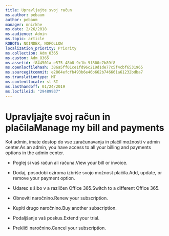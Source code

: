 ```yaml
---
title: Upravljajte svoj račun
ms.author: pebaum
author: pebaum
manager: mnirkhe
ms.date: 2/26/2018
ms.audience: Admin
ms.topic: article
ROBOTS: NOINDEX, NOFOLLOW
localization_priority: Priority
ms.collection: Adm_O365
ms.custom: Adm_O365
ms.assetid: f844501a-e575-48b8-9c1b-9f800c7b89f8
ms.openlocfilehash: 386a5ff01ce1fd96c219d1de77c5f4cbf6531965
ms.sourcegitcommit: e2864efcfb493b6e46b662b746661a61232bdba7
ms.translationtype: MT
ms.contentlocale: sl-SI
ms.lasthandoff: 01/24/2019
ms.locfileid: "29489937"
---
```

# <a name="manage-my-bill-and-payments"></a><span data-ttu-id="d6871-102">Upravljajte svoj račun in plačila</span><span class="sxs-lookup"><span data-stu-id="d6871-102">Manage my bill and payments</span></span>

<span data-ttu-id="d6871-103">Kot admin, imate dostop do vse zaračunavanja in plačil možnosti v admin center.</span><span class="sxs-lookup"><span data-stu-id="d6871-103">As an admin, you have access to all your billing and payments options in the admin center.</span></span>
  
- <span data-ttu-id="d6871-104">Poglej si vaš račun ali računa.</span><span class="sxs-lookup"><span data-stu-id="d6871-104">View your bill or invoice.</span></span>
    
- <span data-ttu-id="d6871-105">Dodaj, posodobi oziroma izbriše svojo možnost plačila.</span><span class="sxs-lookup"><span data-stu-id="d6871-105">Add, update, or remove your payment option.</span></span>
    
- <span data-ttu-id="d6871-106">Udarec s šibo v a različen Office 365.</span><span class="sxs-lookup"><span data-stu-id="d6871-106">Switch to a different Office 365.</span></span>
    
- <span data-ttu-id="d6871-107">Obnoviti naročnino.</span><span class="sxs-lookup"><span data-stu-id="d6871-107">Renew your subscription.</span></span>
    
- <span data-ttu-id="d6871-108">Kupiti drugo naročnino.</span><span class="sxs-lookup"><span data-stu-id="d6871-108">Buy another subscription.</span></span>
    
- <span data-ttu-id="d6871-109">Podaljšanje vaš poskus.</span><span class="sxs-lookup"><span data-stu-id="d6871-109">Extend your trial.</span></span>
    
- <span data-ttu-id="d6871-110">Prekliči naročnino.</span><span class="sxs-lookup"><span data-stu-id="d6871-110">Cancel your subscription.</span></span>
    

